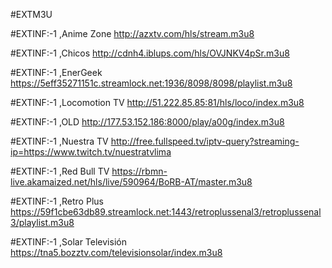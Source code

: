 #EXTM3U

#EXTINF:-1 ,Anime Zone
http://azxtv.com/hls/stream.m3u8

#EXTINF:-1 ,Chicos
http://cdnh4.iblups.com/hls/OVJNKV4pSr.m3u8

#EXTINF:-1 ,EnerGeek
https://5eff35271151c.streamlock.net:1936/8098/8098/playlist.m3u8

#EXTINF:-1 ,Locomotion TV
http://51.222.85.85:81/hls/loco/index.m3u8

#EXTINF:-1 ,OLD
http://177.53.152.186:8000/play/a00g/index.m3u8

#EXTINF:-1 ,Nuestra TV
http://free.fullspeed.tv/iptv-query?streaming-ip=https://www.twitch.tv/nuestratvlima

#EXTINF:-1 ,Red Bull TV 
https://rbmn-live.akamaized.net/hls/live/590964/BoRB-AT/master.m3u8

#EXTINF:-1 ,Retro Plus
https://59f1cbe63db89.streamlock.net:1443/retroplussenal3/retroplussenal3/playlist.m3u8

#EXTINF:-1 ,Solar Televisión
https://tna5.bozztv.com/televisionsolar/index.m3u8

